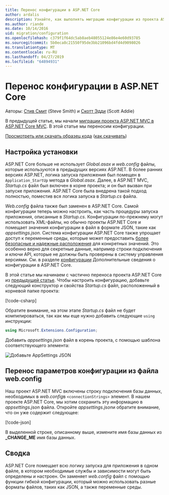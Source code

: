 ```yaml
---
title: Перенос конфигурации в ASP.NET Core
author: ardalis
description: Узнайте, как выполнять миграцию конфигурации из проекта ASP.NET MVC в проект ASP.NET Core MVC.
ms.author: riande
ms.date: 10/14/2016
uid: migration/configuration
ms.openlocfilehash: c379f1f64dc5ab8aeb48055124e86e4e60d93785
ms.sourcegitcommit: 5b0eca8c21550f95de3bb21096bd4fd4d9098026
ms.translationtype: MT
ms.contentlocale: ru-RU
ms.lasthandoff: 04/27/2019
ms.locfileid: "64894931"
---
```

# <a name="migrate-configuration-to-aspnet-core"></a>Перенос конфигурации в ASP.NET Core

Авторы: [Стив Смит](https://ardalis.com/) (Steve Smith) и [Скотт Эдди](https://scottaddie.com) (Scott Addie)

В предыдущей статье, мы начали [миграции проекта ASP.NET MVC в ASP.NET Core MVC](xref:migration/mvc). В этой статье мы переносим конфигурации.

[Просмотреть или скачать образец кода](https://github.com/aspnet/AspNetCore.Docs/tree/master/aspnetcore/migration/configuration/samples) ([как скачивать](xref:index#how-to-download-a-sample))

## <a name="setup-configuration"></a>Настройка установки

ASP.NET Core больше не использует *Global.asax* и *web.config* файлы, которые используются в предыдущих версиях ASP.NET. В более ранних версиях ASP.NET, логика запуска приложения был помещен в `Application_StartUp` метода в *Global.asax*. Далее, в ASP.NET MVC, *Startup.cs* файл был включен в корне проекта; и он был вызван при запуске приложения. ASP.NET Core была внедрена такой подход полностью, поместив вся логика запуска в *Startup.cs* файла.

*Web.config* файла также был заменен в ASP.NET Core. Самой конфигурации теперь можно настроить, как часть процедуры запуска приложения, описанные в *Startup.cs*. Конфигурации по-прежнему могут использовать XML-файлы, но обычно проекты ASP.NET Core и помещает значения конфигурации в файл в формате JSON, такие как *appsettings.json*. Система конфигурации ASP.NET Core также упрощает доступ к переменные среды, которые может предоставить [более безопасные и надежные расположения](xref:security/app-secrets) для конкретных значений. Это особенно верно для секретные данные, например строки подключения и ключи API, которые не должны быть проверены в систему управления версиями. См. в разделе [конфигурации](xref:fundamentals/configuration/index) Дополнительные сведения о конфигурации в ASP.NET Core.

В этой статье мы начинаем с частично переноса проекта ASP.NET Core из [предыдущей статье](xref:migration/mvc). Чтобы настроить конфигурацию, добавьте следующий конструктор и свойства *Startup.cs* файл, расположенный в корневой папке проекта:

[!code-csharp[](configuration/samples/WebApp1/src/WebApp1/Startup.cs?range=11-16)]

Обратите внимание, на этом этапе *Startup.cs* файл не будет компилироваться, так как мы еще нужно добавить следующие `using` инструкции:

```csharp
using Microsoft.Extensions.Configuration;
```

Добавить *appsettings.json* файл в корень проекта, с помощью шаблона соответствующего элемента:

![Добавьте AppSettings JSON](configuration/_static/add-appsettings-json.png)

## <a name="migrate-configuration-settings-from-webconfig"></a>Перенос параметров конфигурации из файла web.config

Наш проект ASP.NET MVC включены строку подключения базы данных, необходимых в *web.config*в `<connectionStrings>` элемент. В нашем проекте ASP.NET Core, мы хотим сохранить эту информацию в *appsettings.json* файла. Откройте *appsettings.json*и обратите внимание, что он уже содержит следующее:

[!code-json[](../migration/configuration/samples/WebApp1/src/WebApp1/appsettings.json?highlight=4)]

В выделенной строке, описанному выше, измените имя базы данных из **_CHANGE_ME** имя базы данных.

## <a name="summary"></a>Сводка

ASP.NET Core помещает всю логику запуска для приложения в одном файле, в котором необходимые службы и зависимости могут быть определены и настроен. Он заменяет *web.config* файл с помощью функции гибкой конфигурации, который можно использовать разные форматы файлов, таких как JSON, а также переменные среды.
